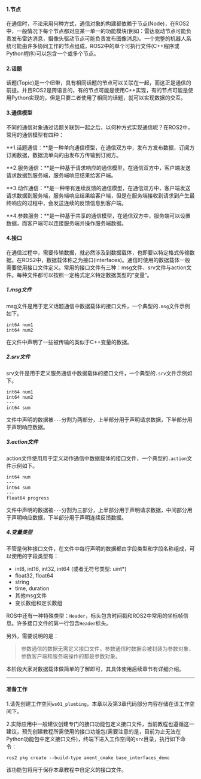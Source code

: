 #### 1.节点

在通信时，不论采用何种方式，通信对象的构建都依赖于节点(Node)，在ROS2中，一般情况下每个节点都对应某一单一的功能模块(例如：雷达驱动节点可能负责发布雷达消息，摄像头驱动节点可能负责发布图像消息)。一个完整的机器人系统可能由许多协同工作的节点组成，ROS2中的单个可执行文件(C++程序或Python程序)可以包含一个或多个节点。

#### 2.话题

话题(Topic)是一个纽带，具有相同话题的节点可以关联在一起，而这正是通信的前提。并且ROS2是跨语言的，有的节点可能是使用C++实现，有的节点可能是使用Python实现的，但是只要二者使用了相同的话题，就可以实现数据的交互。

#### 3.通信模型

不同的通信对象通过话题关联到一起之后，以何种方式实现通信呢？在ROS2中，常用的通信模型有四种：

**1.话题通信：**是一种单向通信模型，在通信双方中，发布方发布数据，订阅方订阅数据，数据流单向的由发布方传输到订阅方。

**2.服务通信：**是一种基于请求响应的通信模型，在通信双方中，客户端发送请求数据到服务端，服务端响应结果给客户端。

**3.动作通信：**是一种带有连续反馈的通信模型，在通信双方中，客户端发送请求数据到服务端，服务端响应结果给客户端，但是在服务端接收到请求到产生最终响应的过程中，会发送连续的反馈信息到客户端。

**4.参数服务：**是一种基于共享的通信模型，在通信双方中，服务端可以设置数据，而客户端可以连接服务端并操作服务端数据。

#### 4.接口

在通信过程中，需要传输数据，就必然涉及到数据载体，也即要以特定格式传输数据。在ROS2中，数据载体称之为接口(interfaces)。通信时使用的数据载体一般需要使用接口文件定义。常用的接口文件有三种：msg文件、srv文件与action文件。每种文件都可以按照一定格式定义特定数据类型的“变量”。

##### 1.msg文件

msg文件是用于定义话题通信中数据载体的接口文件，一个典型的`.msg`文件示例如下。

```
int64 num1
int64 num2
```

在文件中声明了一些被传输的类似于C++变量的数据。

##### 2.srv文件

srv文件是用于定义服务通信中数据载体的接口文件，一个典型的`.srv`文件示例如下。

```
int64 num1
int64 num2
---
int64 sum
```

文件中声明的数据被`---`分割为两部分，上半部分用于声明请求数据，下半部分用于声明响应数据。

##### 3.action文件

action文件使用用于定义动作通信中数据载体的接口文件，一个典型的`.action`文件示例如下。

```
int64 num
---
int64 sum
---
float64 progress
```

文件中声明的数据被`---`分割为三部分，上半部分用于声明请求数据，中间部分用于声明响应数据，下半部分用于声明连续反馈数据。

##### 4.变量类型

不管是何种接口文件，在文件中每行声明的数据都由字段类型和字段名称组成，可以使用的字段类型有：

- int8, int16, int32, int64 (或者无符号类型: uint*)
- float32, float64
- string
- time, duration
- 其他msg文件
- 变长数组和定长数组

ROS中还有一种特殊类型：`Header`，标头包含时间戳和ROS2中常用的坐标帧信息。许多接口文件的第一行包含`Header`标头。

另外，需要说明的是：

> 参数通信的数据无需定义接口文件，参数通信时数据会被封装为参数对象，参数客户端和服务端操作的都是参数对象。

本阶段大家对数据载体做简单的了解即可，其具体使用后续章节有详细介绍。

------

#### 准备工作

1.请先创建工作空间`ws01_plumbing`，本章以及第3章代码部分内容存储在该工作空间下。

2.实际应用中一般建议创建专门的接口功能包定义接口文件，当前教程也遵循这一建议，预先创建教程所需使用的接口功能包(需要注意的是，目前为止无法在Python功能包中定义接口文件)，终端下进入工作空间的`src`目录，执行如下命令：

```
ros2 pkg create --build-type ament_cmake base_interfaces_demo
```

该功能包将用于保存本章教程中自定义的接口文件。


